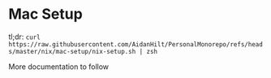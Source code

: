 # Mac Setup

tl;dr: `curl https://raw.githubusercontent.com/AidanHilt/PersonalMonorepo/refs/heads/master/nix/mac-setup/nix-setup.sh | zsh`

More documentation to follow